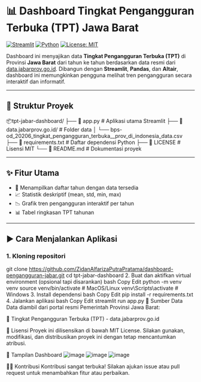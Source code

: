 # 📊 Dashboard Tingkat Pengangguran Terbuka (TPT) Jawa Barat

[![Streamlit](https://img.shields.io/badge/Streamlit-1.35.0-red?logo=streamlit)](https://streamlit.io/)
[![Python](https://img.shields.io/badge/Python-3.10-blue?logo=python)](https://www.python.org/)
[![License: MIT](https://img.shields.io/badge/License-MIT-green.svg)](LICENSE)

Dashboard ini menyajikan data **Tingkat Pengangguran Terbuka (TPT)** di Provinsi **Jawa Barat** dari tahun ke tahun berdasarkan data resmi dari [data.jabarprov.go.id](https://data.jabarprov.go.id). Dibangun dengan **Streamlit**, **Pandas**, dan **Altair**, dashboard ini memungkinkan pengguna melihat tren pengangguran secara interaktif dan informatif.

---

## 📁 Struktur Proyek

📦tpt-jabar-dashboard/
├── 📄 app.py # Aplikasi utama Streamlit
├── 📁 data.jabarprov.go.id/ # Folder data
│ └── bps-od_20206_tingkat_pengangguran_terbuka__prov_di_indonesia_data.csv
├── 📄 requirements.txt # Daftar dependensi Python
├── 📄 LICENSE # Lisensi MIT
└── 📄 README.md # Dokumentasi proyek

---

## ✨ Fitur Utama

- 📅 Menampilkan daftar tahun dengan data tersedia
- 📈 Statistik deskriptif (mean, std, min, max)
- 📉 Grafik tren pengangguran interaktif per tahun
- 📊 Tabel ringkasan TPT tahunan

---

## ▶️ Cara Menjalankan Aplikasi

### 1. Kloning repositori

git clone https://github.com/ZidanAlfarizaPutraPratama/dashboard-pengangguran-jabar.git
cd tpt-jabar-dashboard
2. Buat dan aktifkan virtual environment (opsional tapi disarankan)
bash
Copy
Edit
python -m venv venv
source venv/bin/activate  # MacOS/Linux
venv\Scripts\activate     # Windows
3. Install dependensi
bash
Copy
Edit
pip install -r requirements.txt
4. Jalankan aplikasi
bash
Copy
Edit
streamlit run app.py
💾 Sumber Data
Data diambil dari portal resmi Pemerintah Provinsi Jawa Barat:

📎 Tingkat Pengangguran Terbuka (TPT) - data.jabarprov.go.id

📃 Lisensi
Proyek ini dilisensikan di bawah MIT License. Silakan gunakan, modifikasi, dan distribusikan proyek ini dengan tetap mencantumkan atribusi.

📸 Tampilan Dashboard
![image](https://github.com/user-attachments/assets/37cec99f-c4a0-425f-964f-686db9b15c4d)
![image](https://github.com/user-attachments/assets/e88fcc21-d9d1-4077-b169-4ada1981462b)
![image](https://github.com/user-attachments/assets/5c946882-b400-4c9d-948b-7f332676b3da)





🙋‍♀️ Kontribusi
Kontribusi sangat terbuka! Silakan ajukan issue atau pull request untuk menambahkan fitur atau perbaikan.
